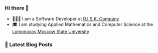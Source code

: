 ### Hi there 👋

- 👨🏻‍💻 I am a Software Developer at [R.I.S.K. Company](https://www.risk.az/)
- 🎓 I am studying Applied Mathematics and Computer Science at the [Lomonosov Moscow State University](https://www.msu.ru/)

### 📑 Latest Blog Posts

<!-- BLOG-POST-LIST:START -->
<!-- BLOG-POST-LIST:END -->